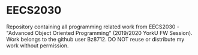 # EECS2030
Repository containing all programming related work from EECS2030 - "Advanced Object Oriented Programming" (2019/2020 YorkU FW Session).
Work belongs to the github user Bz8712. DO NOT reuse or distribute my work without permission.
